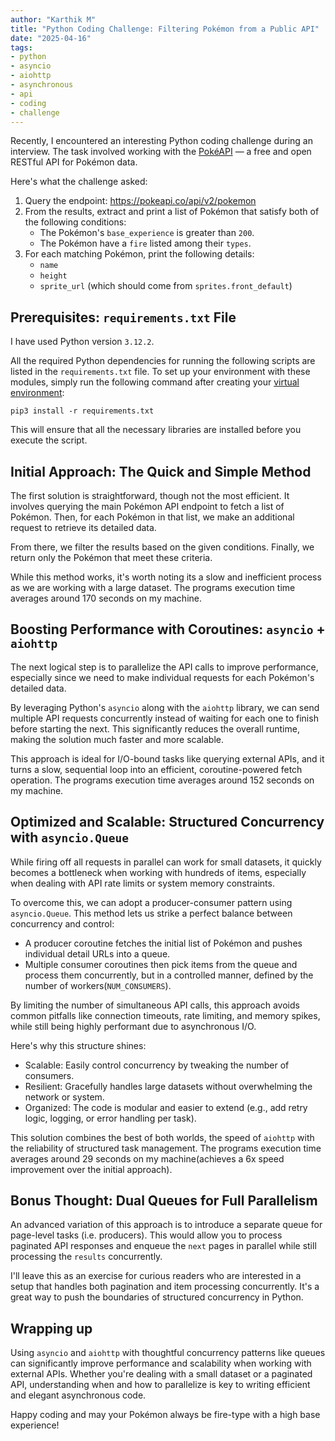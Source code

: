 ```yaml
---
author: "Karthik M"
title: "Python Coding Challenge: Filtering Pokémon from a Public API"
date: "2025-04-16"
tags:
- python
- asyncio
- aiohttp
- asynchronous
- api
- coding
- challenge
---
```


Recently, I encountered an interesting Python coding challenge during an interview. The task involved working with the [PokéAPI](https://pokeapi.co/) — a free and open RESTful API for Pokémon data.

Here's what the challenge asked:

1. Query the endpoint: https://pokeapi.co/api/v2/pokemon
2. From the results, extract and print a list of Pokémon that satisfy both of the following conditions:
    - The Pokémon's `base_experience` is greater than `200`.
    - The Pokémon have a `fire` listed among their `types`.
3. For each matching Pokémon, print the following details:
    - `name`
    - `height`
    - `sprite_url` (which should come from `sprites.front_default`)


## Prerequisites: `requirements.txt` File

I have used Python version `3.12.2`.

<script src="https://gist.github.com/chynkm/65c992524d3c755715654958fe7accfd.js"></script>

All the required Python dependencies for running the following scripts are listed in the `requirements.txt` file. To set up your environment with these modules, simply run the following command after creating your [virtual environment](https://docs.python.org/3/library/venv.html):

```
pip3 install -r requirements.txt
```

This will ensure that all the necessary libraries are installed before you execute the script.


## Initial Approach: The Quick and Simple Method

The first solution is straightforward, though not the most efficient. It involves querying the main Pokémon API endpoint to fetch a list of Pokémon. Then, for each Pokémon in that list, we make an additional request to retrieve its detailed data.

From there, we filter the results based on the given conditions. Finally, we return only the Pokémon that meet these criteria.  

While this method works, it's worth noting its a slow and inefficient process as we are working with a large dataset. The programs execution time averages around 170 seconds on my machine.

<script src="https://gist.github.com/chynkm/2447dcb318e40561aad09293b8078547.js"></script>


## Boosting Performance with Coroutines: `asyncio` + `aiohttp`

The next logical step is to parallelize the API calls to improve performance, especially since we need to make individual requests for each Pokémon's detailed data.

By leveraging Python's `asyncio` along with the `aiohttp` library, we can send multiple API requests concurrently instead of waiting for each one to finish before starting the next. This significantly reduces the overall runtime, making the solution much faster and more scalable.

This approach is ideal for I/O-bound tasks like querying external APIs, and it turns a slow, sequential loop into an efficient, coroutine-powered fetch operation. The programs execution time averages around 152 seconds on my machine.

<script src="https://gist.github.com/chynkm/87fd9736daa4f9f83ffda7f7a54e0a03.js"></script>


## Optimized and Scalable: Structured Concurrency with `asyncio.Queue`

While firing off all requests in parallel can work for small datasets, it quickly becomes a bottleneck when working with hundreds of items, especially when dealing with API rate limits or system memory constraints.

To overcome this, we can adopt a producer-consumer pattern using `asyncio.Queue`. This method lets us strike a perfect balance between concurrency and control:

- A producer coroutine fetches the initial list of Pokémon and pushes individual detail URLs into a queue.
- Multiple consumer coroutines then pick items from the queue and process them concurrently, but in a controlled manner, defined by the number of workers(`NUM_CONSUMERS`).

By limiting the number of simultaneous API calls, this approach avoids common pitfalls like connection timeouts, rate limiting, and memory spikes, while still being highly performant due to asynchronous I/O.

Here's why this structure shines:

- Scalable: Easily control concurrency by tweaking the number of consumers.
- Resilient: Gracefully handles large datasets without overwhelming the network or system.
- Organized: The code is modular and easier to extend (e.g., add retry logic, logging, or error handling per task).

This solution combines the best of both worlds, the speed of `aiohttp` with the reliability of structured task management. The programs execution time averages around 29 seconds on my machine(achieves a 6x speed improvement over the initial approach).

<script src="https://gist.github.com/chynkm/25be57285494836b62d8ebf4647148df.js"></script>


## Bonus Thought: Dual Queues for Full Parallelism

An advanced variation of this approach is to introduce a separate queue for page-level tasks (i.e. producers). This would allow you to process paginated API responses and enqueue the `next` pages in parallel while still processing the `results` concurrently.

I'll leave this as an exercise for curious readers who are interested in a setup that handles both pagination and item processing concurrently. It's a great way to push the boundaries of structured concurrency in Python.


## Wrapping up

Using `asyncio` and `aiohttp` with thoughtful concurrency patterns like queues can significantly improve performance and scalability when working with external APIs. Whether you're dealing with a small dataset or a paginated API, understanding when and how to parallelize is key to writing efficient and elegant asynchronous code.

Happy coding and may your Pokémon always be fire-type with a high base experience!